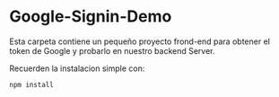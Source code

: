 # Google-Signin-Demo

Esta carpeta contiene un pequeño proyecto frond-end para obtener el token de Google y probarlo en nuestro backend Server.

Recuerden la instalacion simple con:

```
npm install

```